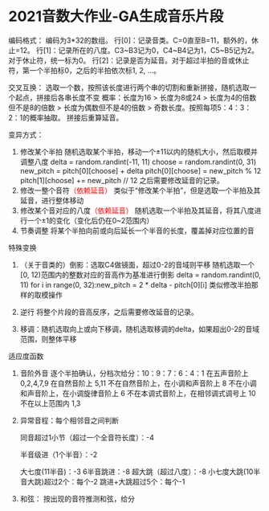 # 2021音数大作业-GA生成音乐片段

编码格式：
编码为3*32的数组。
行[0]：记录音类。C=0直至B=11，额外的，休止=12。
行[1]：记录所在的八度。C3~B3记为0，C4~B4记为1，C5~B5记为2。对于休止符，统一标为0。
行[2]：记录是否为延音。对于超过半拍的音或休止符，第一个半拍标0，之后的半拍依次标1, 2, ...。

交叉互换：
选取一个数，按照该长度进行两个串的切割和重新拼接，随机选取一个起点，拼接后各串长度不变
概率：长度为16 > 长度为8或24 > 长度为4的倍数但不是8的倍数 > 长度为偶数但不是4的倍数 > 奇数长度。按照每项5：4：3：2：1的概率抽取。
拼接后重算延音。

变异方式：

1. 修改某个半拍
   随机选取某个半拍，移动一个±11以内的随机大小，然后取模并调整八度
   delta = random.randint(-11, 11)
   choose = random.randint(0, 31)
   new_pitch = pitch[0][choose] + delta
   pitch[0][choose] = new_pitch % 12
   pitch[1][choose] += new_pitch // 12
   之后需要修改延音的记录。
2. 修改一整个音符<font color='red'>（依赖延音）</font>
   类似于“修改某个半拍”，但是选取一个半拍及其延音，进行整体移动
3. 修改某个音对应的八度<font color='red'>（依赖延音）</font>
   随机选取一个半拍及其延音，将其八度进行一个±1的变化（变化后仍在0~2范围内）
4. 节奏调整
   将某个半拍向前或向后延长一个半音的长度，覆盖掉对应位置的音

特殊变换

1. （关于音类的）倒影：选取C4做镜面，超过0-2的音域则平移
   随机选取一个[0, 12)范围内的整数对应的音高作为基准进行倒影
   delta = random.randint(0, 11)
   for i in range(0, 32):new_pitch = 2 * delta - pitch[0][i]
  类似修改半拍那样的取模操作

2. 逆行
   将整个片段的音高反序，之后需要修改延音的记录。
   
3. 移调：随机选取向上或向下移调，随机选取移调的delta，如果超出0-2的音域范围，则整体平移

适应度函数

1. 音阶外音
   逐个半拍确认，分档次给分：10：9：7：6：4：1
   在五声音阶上 0,2,4,7,9
   在自然音阶上 5,11
   不在自然音阶上，在小调和声音阶上 8
   不在小调和声音阶上，在小调旋律音阶上 6
   不在本调式音阶上，在相邻调式调号上 10
   不在以上范围内 1,3

2. 异常音程：每个相邻音之间判断

   同音超过1小节（超过一个全音符长度）：-4

   半音级进（1个半音）：-2

   大七度(11半音)：-3
   6半音跳进：-8
   超大跳（超过八度）：-8
   小七度大跳(10半音大跳)超过2个：每个-2
   跳进+大跳超过5个：每个-1

3. 和弦：
   按出现的音符推测和弦，给分
